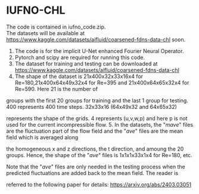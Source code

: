 # IUFNO-CHL
The code is contained in iufno_code.zip.  
The datasets will be available at https://www.kaggle.com/datasets/aifluid/coarsened-fdns-data-chl soon.   
1. The code is for the implicit U-Net enhanced Fourier Neural Operator. 
2. Pytorch and scipy are required for running this code.
3. The dataset for training and testing can be downloaded at https://www.kaggle.com/datasets/aifluid/coarsened-fdns-data-chl
4. The shape of the dataset is 21x400x32x33x16x4 for Re=180,21x400x64x49x32x4 for Re=395 and 21x400x64x65x32x4 for Re=590. Here 21 is the number of 

groups with the first 20 groups for training and the last 1 group for testing. 400 represents 400 time steps. 32x33x16 (64x49x32 and 64x65x32) 

represents the shape of the grids. 4 represents (u,v,w,p) and here p is not used for the current incompressible flow.
5. In the datasets, the "*mave*" files are the fluctuation part of the flow field and the "*ave*" files are the mean field which is averaged along 

the homogeneous x and z directions, the t direction, and amoung the 20 groups. Hence, the shape of the "*ave*" files is 1x1x1x33x1x4 for Re=180, etc. 

Note that the "*ave*" files are only needed in the testing process when the predicted fluctuations are added back to the mean field. The reader is 

referred to the following paper for details:
https://arxiv.org/abs/2403.03051
